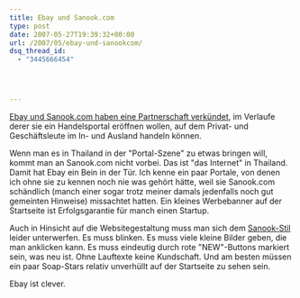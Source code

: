 ```yaml
---
title: Ebay und Sanook.com
type: post
date: 2007-05-27T19:39:32+00:00
url: /2007/05/ebay-und-sanookcom/
dsq_thread_id:
  - "3445666454"




---
```

[Ebay und Sanook.com haben eine Partnerschaft verkündet][1], im Verlaufe derer sie ein Handelsportal eröffnen wollen, auf dem Privat- und Geschäftsleute im In- und Ausland handeln können.

Wenn man es in Thailand in der "Portal-Szene" zu etwas bringen will, kommt man an Sanook.com nicht vorbei. Das ist "das Internet" in Thailand. Damit hat Ebay ein Bein in der Tür. Ich kenne ein paar Portale, von denen ich ohne sie zu kennen noch nie was gehört hätte, weil sie Sanook.com schändlich (manch einer sogar trotz meiner damals jedenfalls noch gut gemeinten Hinweise) missachtet hatten. Ein kleines Werbebanner auf der Startseite ist Erfolgsgarantie für manch einen Startup.

Auch in Hinsicht auf die Websitegestaltung muss man sich dem [Sanook-Stil][2] leider unterwerfen. Es muss blinken. Es muss viele kleine Bilder geben, die man anklicken kann. Es muss eindeutig durch rote "NEW"-Buttons markiert sein, was neu ist. Ohne Lauftexte keine Kundschaft. Und am besten müssen ein paar Soap-Stars relativ unverhüllt auf der Startseite zu sehen sein.

Ebay ist clever.

 [1]: http://www.itnewsonline.com/showstory.php?storyid=9804&scatid=6&contid=2
 [2]: http://sanook.com/

